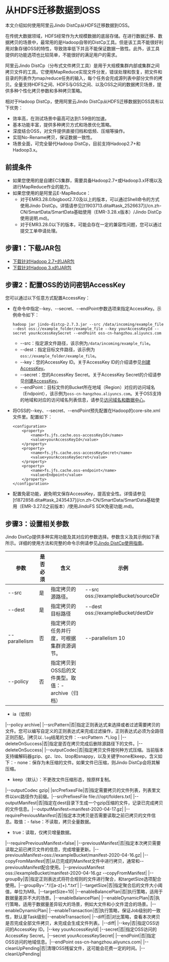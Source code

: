 # 从HDFS迁移数据到OSS

本文介绍如何使用阿里云Jindo DistCp从HDFS迁移数据到OSS。

在传统大数据领域，HDFS经常作为大规模数据的底层存储。在进行数据迁移、数据拷贝的场景中，最常用的是Hadoop自带的DistCp工具。但是该工具不能很好利用对象存储OSS的特性，导致效率低下并且不能保证数据一致性。此外，该工具提供的功能选项也比较简单，不能很好的满足用户的需求。

阿里云Jindo DistCp（分布式文件拷贝工具）是用于大规模集群内部或集群之间拷贝文件的工具。它使用MapReduce实现文件分发，错误处理和恢复，把文件和目录的列表作为map/reduce任务的输入，每个任务会完成源列表中部分文件的拷贝。全量支持HDFS之间、HDFS与OSS之间、以及OSS之间的数据拷贝场景，提供多种个性化拷贝参数和多种拷贝策略。

相对于Hadoop DistCp，使用阿里云Jindo DistCp从HDFS迁移数据到OSS具有以下优势：

-   效率高，在测试场景中最高可达到1.59倍的加速。
-   基本功能丰富，提供多种拷贝方式和场景优化策略。
-   深度结合OSS，对文件提供直接归档和低频、压缩等操作。
-   实现No-Rename拷贝，保证数据一致性。
-   场景全面，可完全替代Hadoop DistCp，目前支持Hadoop2.7+和Hadoop3.x。

## 前提条件

-   如果您使用的是自建ECS集群，需要具备Hadoop2.7+或Hadoop3.x环境以及进行MapReduce作业的能力。
-   如果您使用的是阿里云E-MapReduce：
    -   对于EMR3.28.0/bigboot2.7.0及以上的版本，可以通过Shell命令的方式使用Jindo DistCp。详情请参见[t1903713.dita\#task\_2526637](/cn.zh-CN/SmartData/SmartData基础使用（EMR-3.28.x版本）/Jindo DistCp使用说明.md)。
    -   对于EMR3.28.0以下的版本，可能会存在一定的兼容性问题，您可以通过提交工单申请处理。

## 步骤1：下载JAR包

-   [下载针对Hadoop 2.7+的JAR包](https://smartdata-binary.oss-cn-shanghai.aliyuncs.com/Jindo-distcp/Hadoop2.7%2BS3/jindo-distcp-2.7.3.jar)
-   [下载针对Hadoop 3.x的JAR包](https://smartdata-binary.oss-cn-shanghai.aliyuncs.com/Jindo-distcp/Hadoop3.x%2BS3/jindo-distcp-2.7.3.jar)

## 步骤2：配置OSS的访问密钥AccessKey

您可以通过以下任意方式配置AccessKey：

-   在命令中指定--key、--secret、--endPoint参数选项来指定AccessKey。示例命令如下：

    ```
    hadoop jar jindo-distcp-2.7.3.jar --src /data/incoming/example_file --dest oss://example_folder/example_file --key yourAccessKeyId --secret yourAccessKeySecret --endPoint oss-cn-hangzhou.aliyuncs.com
    ```

    -   --src：指定源文件路径，该示例为`/data/incoming/example_file`。
    -   --dest：指定目标文件路径，该示例为`oss://example_folder/example_file`。
    -   --key：您的AccessKey ID。关于AccessKey ID的介绍请参见[创建AccessKey]()。
    -   --secret：您的AccessKey Secret。关于AccessKey Secret的介绍请参见[创建AccessKey]()。
    -   --endPoint：目标文件的Bucket所在地域（Region）对应的访问域名（Endpoint），该示例为`oss-cn-hangzhou.aliyuncs.com`。关于OSS支持的地域和对应的访问域名列表信息，请参见[访问域名和数据中心](/cn.zh-CN/开发指南/访问域名（Endpoint）/访问域名和数据中心.md)。
-   将OSS的--key、--secret、--endPoint预先配置在Hadoop的core-site.xml文件里。配置如下：

    ```
    <configuration>
        <property>
            <name>fs.jfs.cache.oss-accessKeyId</name>
            <value>yourAccessKeyId</value>
        </property>
        <property>
            <name>fs.jfs.cache.oss-accessKeySecret</name>
            <value>yourAccessKeySecret</value>
        </property>
        <property>
            <name>fs.jfs.cache.oss-endpoint</name>
            <value>Endpoint</value>
        </property>
    </configuration>
    ```

-   配置免密功能，避免明文保存AccessKey，提高安全性。详情请参见[t1872858.dita\#task\_2435437](/cn.zh-CN/SmartData/SmartData基础使用（EMR-3.27.0之前版本）/使用JindoFS SDK免密功能.md)。

## 步骤3：设置相关参数

Jindo DistCp提供多种实用功能及其对应的参数选择。参数含义及其示例如下表所示。详细的使用方法和完整的命令示例请参见[Jindo DistCp使用指南](https://github.com/aliyun/aliyun-emapreduce-sdk/blob/master-2.x/docs/jindo_distcp_how_to.md?spm=a2c6h.12873639.0.0.700f97aeCrmwQP&file=jindo_distcp_how_to.md)。

|参数|是否必须|含义|示例|
|--|----|--|--|
|--src|是|指定拷贝的源路径。|--src oss://exampleBucket/sourceDir|
|--dest|是|指定拷贝的目标路径|--dest oss://exampleBucket/destDir|
|--parallelism|否|指定拷贝的任务并行度，可根据集群资源调节。|--parallelism 10|
|--policy|否|指定拷贝到OSS后的文件类型。取值：-   archive（归档）
-   ia（低频）

|--policy archive|
|--srcPattern|否|指定正则表达式来选择或者过滤需要拷贝的文件。您可以编写自定义的正则表达式来完成过滤操作，正则表达式必须为全路径正则匹配。|拷贝以`.log`结尾的文件：--srcPattern .\*\\.log |
|--deleteOnSuccess|否|指定是否在拷贝完成后删除源路径下的文件。|--deleteOnSuccess|
|--outputCodec|否|指定拷贝文件按何种方式压缩。当前版本支持编解码器gzip、gz、lzo、lzop和snappy，以及关键字none和keep，含义如下：-   none：保存为未压缩的文件。如果文件已压缩，则Jindo DistCp会将其解压缩。
-   keep（默认）：不更改文件压缩形态，按原样复制。

|--outputCodec gzip|
|srcPrefixesFile|否|指定需要拷贝的文件列表，列表里文件以src路径作为前缀。|--srcPrefixesFile file:///opt/folders.txt|
|--outputManifest|否|指定在dest目录下生成一个gzip压缩的文件，记录已完成拷贝的文件信息。|--outputManifest=manifest-2020-04-17.gz|
|--requirePreviousManifest|否|指定本次拷贝是否需要读取之前已拷贝的文件信息。取值：-   false：不读取，拷贝全量数据。
-   true：读取，仅拷贝增量数据。

|--requirePreviousManifest=false|
|--previousManifest|否|指定本次拷贝需要读取之前已拷贝文件的信息，完成增量更新。|--previousManifest=oss://exampleBucket/manifest-2020-04-16.gz|
|--copyFromManifest|否|从已完成的Manifest文件中进行拷贝，通常和--previousManifest配合使用。|--previousManifest oss://exampleBucket/manifest-2020-04-16.gz --copyFromManifest|
|--groupBy|否|指定正则表达式将符合规则的文件进行聚合，和targetSize选项配合使用。|--groupBy='.\*/\(\[a-z\]+\).\*.txt'|
|--targetSize|否|指定聚合后的文件大小阈值，单位为MB。|--targetSize=10|
|--enableBalancePlan|否|执行策略，适用于数据量差异不大的场景。|--enableBalancePlan|
|--enableDynamicPlan|否|执行策略，适用于数据量差异较大的场景，例如大文件和小文件混合的场景。|--enableDynamicPlan|
|--enableTransaction|否|执行策略，保证Job级别的一致性，默认是Task级别|--enableTransaction|
|--diff|否|对比策略，查看本次拷贝是否完成全部文件拷贝，未完成会生成文件列表。|--diff|
|--key|否|指定OSS访问的AccessKey ID。|--key yourAccessKeyId|
|--secret|否|指定OSS访问的AccessKey Secret。|--secret yourAccessKeySecret|
|--endPoint|否|指定OSS访问的地域信息。|--endPoint oss-cn-hangzhou.aliyuncs.com|
|--cleanUpPending|否|清理OSS残留文件，这可能会花费一定的时间。|--cleanUpPending|

